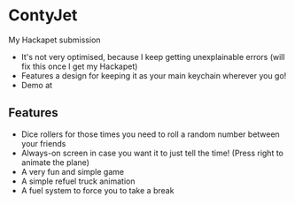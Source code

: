 # ContyJet
My Hackapet submission
- It's not very optimised, because I keep getting unexplainable errors (will fix this once I get my Hackapet)
- Features a design for keeping it as your main keychain wherever you go!
- Demo at 

## Features
- Dice rollers for those times you need to roll a random number between your friends
- Always-on screen in case you want it to just tell the time! (Press right to animate the plane)
- A very fun and simple game
- A simple refuel truck animation
- A fuel system to force you to take a break